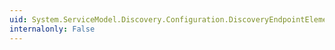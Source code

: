 ```yaml
---
uid: System.ServiceModel.Discovery.Configuration.DiscoveryEndpointElement
internalonly: False
---
```

